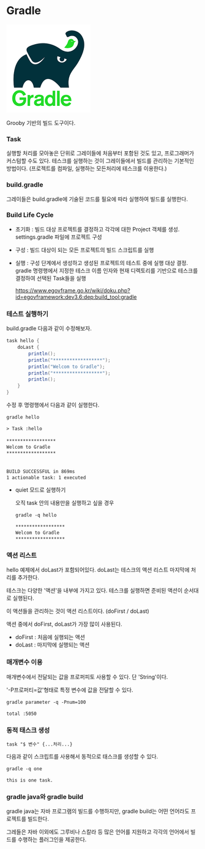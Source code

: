 # Gradle

![gradle](img/gradle.png)

Grooby 기반의 빌드 도구이다. 


### Task
실행할 처리를 모아놓은 단위로 그레이들에 처음부터 포함된 것도 있고, 프로그래머가 커스텀할 수도 있다.
테스크를 실행하는 것이 그레이들에서 빌드를 관리하는 기본적인 방법이다. (프로젝트를 컴파일, 실행하는 모든처리에 테스크를 이용한다.)


### build.gradle
그레이들은 build.gradle에 기술된 코드를 필요에 따라 실행하여 빌드를 실행한다. 



### Build Life Cycle

- 초기화 : 빌드 대상 프로젝트를 결정하고 각각에 대한 Project 객체를 생성. settings.gradle 파일에 프로젝트 구성

- 구성 : 빌드 대상이 되는 모든 프로젝트의 빌드 스크립트를 실행

- 실행 : 구성 단계에서 생성하고 생성된 프로젝트의 테스트 중에 실행 대상 결정. gradle 명령행에서 지정한 테스크  이름 인자와 현재 디렉토리를 기반으로 테스크를 결정하여 선택된 Task들을 실행

  

  https://www.egovframe.go.kr/wiki/doku.php?id=egovframework:dev3.6:dep:build_tool:gradle



### 테스트 실행하기

build.gradle 다음과 같이 수정해보자. 



```groovy
task hello {
    doLast {
        println();
        println("******************");
        println("Welcom to Gradle");
        println("******************");
        println();
    }
}
```



수정 후 명령행에서 다음과 같이 실행한다. 

```
gradle hello
```

```
> Task :hello

******************
Welcom to Gradle
******************


BUILD SUCCESSFUL in 869ms
1 actionable task: 1 executed
```



- quiet 모드로 실행하기 

  오직 task 안의 내용만을 실행하고 싶을 경우 

  ```
  gradle -q hello
  ```

  ```
  ******************
  Welcom to Gradle
  ******************
  ```

  

### 액션 리스트

hello 예제에서 doLast가 포함되어있다. doLast는 테스크의 액션 리스트 마지막에 처리를 추가한다. 

테스크는 다양한 '액션'을 내부에 가지고 있다. 테스크를 실행하면 준비된 액션이 순서대로 실행된다.

이 액션들을 관리하는 것이 액션 리스트이다. (doFirst / doLast) 

액션 중에서 doFirst, doLast가 가장 많이 사용된다. 

- doFirst : 처음에 실행되는 액션
- doLast : 마지막에 실행되는 액션


### 매개변수 이용

매개변수에서 전달되는 값을 프로퍼피토 사용할 수 있다. 단 'String'이다. 

'-P프로퍼티=값'형태로 특정 변수에 값을 전달할 수 있다.  

```
gradle parameter -q -Pnum=100
```

```
total :5050
```

### 동적 태스크 생성 

```
task "$ 변수" {...처리...} 
```

다음과 같이 스크립트를 사용해서 동적으로 태스크를 생성할 수 있다. 


```
gradle -q one
```

```
this is one task.
```

### gradle java와 gradle build

gradle java는 자바 프로그램의 빌드를 수행하지만, gradle build는 어떤 언어라도 프로젝트를 빌드한다.

그레들은 자바 이외에도 그루비나 스칼라 등 많은 언어를 지원하고 각각의 언어에서 빌드를 수행하는 플러그인을 제공한다.








